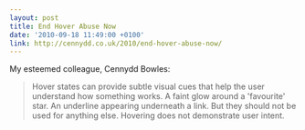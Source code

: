 ```yaml
---
layout: post
title: End Hover Abuse Now
date: '2010-09-18 11:49:00 +0100'
link: http://cennydd.co.uk/2010/end-hover-abuse-now/
---
```

My esteemed colleague, Cennydd Bowles:

> Hover states can provide subtle visual cues that help the user understand how something works. A faint glow around a 'favourite' star. An underline appearing underneath a link. But they should not be used for anything else. Hovering does not demonstrate user intent.